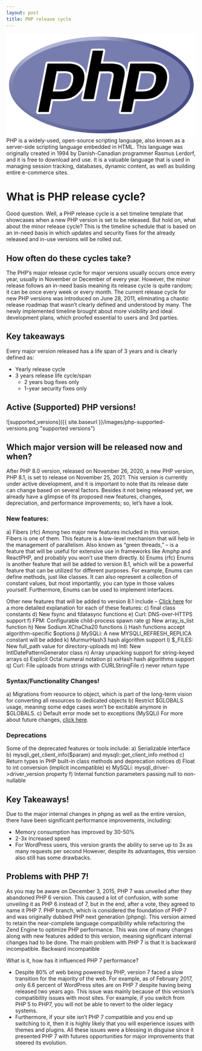```yaml
---
layout: post
title: PHP release cycle
---
```

<div class="row">
    <div class="col-sm-2">
        <img src="/images/php-logo.png" alt="PHP logo"/>
    </div>
    <div class="col-sm-10">
        PHP is a widely-used, open-source scripting language, also known as a server-side scripting language embedded in HTML. This language was originally created in 1994 by Danish-Canadian programmer Rasmus Lerdorf, and it is free to download and use. It is a valuable language that is used in managing session tracking, databases, dynamic content, as well as building entire e-commerce sites.
    </div>
</div>

# What is PHP release cycle?
Good question. Well, a PHP release cycle is a set timeline template that showcases when a new PHP version is set to be released. But hold on, what about the minor release cycle? This is the timeline schedule that is based on an in-need basis in which updates and security fixes for the already released and in-use versions will be rolled out.

## How often do these cycles take? 

The PHP’s major release cycle for major versions usually occurs once every year, usually in November or December of every year. However, the minor release follows an in-need basis meaning its release cycle is quite random; it can be once every week or every month.
The current release cycle for new PHP versions was introduced on June 28, 2011, eliminating a chaotic release roadmap that wasn’t clearly defined and understood by many. The newly implemented timeline brought about more visibility and ideal development plans, which proofed essential to users and 3rd parties.

## Key takeaways
Every major version released has a life span of 3 years and is clearly defined as: 
 * Yearly release cycle
 * 3 years release life cycle/span
   * 2 years bug fixes only
   * 1-year security fixes only

## Active (Supported) PHP versions!

![supported_versions]({{ site.baseurl }}/images/php-supported-versions.png "supported versions")

## Which major version will be released now and when?
After PHP 8.0 version, released on November 26, 2020, a new PHP version, PHP 8.1, is set to release on November 25, 2021. This version is currently under active development, and it is important to note that its release date can change based on several factors.
Besides it not being released yet, we already have a glimpse of its proposed new features, changes, depreciation, and performance improvements; so, let’s have a look.

### New features:
a)	Fibers (rfc)
Among two major new features included in this version, Fibers is one of them. This feature is a low-level mechanism that will help in the management of parallelism. Also known as “green threads,” – is a feature that will be useful for extensive use in frameworks like Amphp and ReactPHP, and probably you won’t use them directly. 
b)	Enums (rfc)
Enums is another feature that will be added to version 8.1, which will be a powerful feature that can be utilized for different purposes. For example, Enums can define methods, just like classes. It can also represent a collection of constant values, but most importantly, you can type in those values yourself. Furthermore, Enums can be used to implement interfaces.

Other new features that will be added to version 8.1 include – [Click here](https://php.watch/versions/8.1) for a more detailed explanation for each of these features:
c)	final class constants
d)	New fsync and fdatasync functions
e)	Curl: DNS-over-HTTPS support
f)	FPM: Configurable child-process spawn rate
g)	New array_is_list function
h)	New Sodium XChaCha20 functions
i)	Hash functions accept algorithm-specific $options
j)	MySQLi: A new MYSQLI_REFRESH_REPLICA constant will be added
k)	MurmurHash3 hash algorithm support
l)	$_FILES: New full_path value for directory-uploads
m)	Intl: New IntlDatePatternGenerator class
n)	Array unpacking support for string-keyed arrays
o)	Explicit Octal numeral notation
p)	xxHash hash algorithms support
q)	Curl: File uploads from strings with CURLStringFile
r)	never return type

### Syntax/Functionality Changes!

a)	Migrations from resource to object, which is part of the long-term vision for converting all resources to dedicated objects
b)	Restrict $GLOBALS usage, meaning some edge cases won’t be excitable anymore in $GLOBALS.
c)	 Default error mode set to exceptions (MySQLi)
For more about future changes, [click here](https://php.watch/versions/8.1).

### Deprecations
Some of the deprecated features or tools include:
a)	Serializable interface 
b)	mysqli_get_client_info($param) and mysqli::get_client_info method 
c)	Return types in PHP built-in class methods and deprecation notices
d)	Float to int conversion (implicit incompatible)
e)	MySQLi: mysqli_driver->driver_version property 
f)	Internal function parameters passing null to non-nullable 

## Key Takeaways!
Due to the major internal changes in phpng as well as the entire version, there have been significant performance improvements, including:
 * Memory consumption has improved by 30-50%  
 * 2-3x increased speed
 * For WordPress users, this version grants the ability to serve up to 3x as many requests per second
However, despite its advantages, this version also still has some drawbacks.

## Problems with PHP 7!

As you may be aware on December 3, 2015, PHP 7 was unveiled after they abandoned PHP 6 version. This caused a lot of confusion, with some unveiling it as PHP 6 instead of 7, but in the end, after a vote, they agreed to name it PHP 7. 
PHP branch, which is considered the foundation of PHP 7 and was originally dubbed PHP next generation (phpng). This version aimed to retain the near-complete language compatibility while refactoring the Zend Engine to optimize PHP performance. This was one of many changes along with new features added to this version, meaning significant internal changes had to be done. The main problem with PHP 7 is that it is backward incompatible.
Backward incompatible

What is it, how has it influenced PHP 7 performance?
 * Despite 80% of web being powered by PHP, version 7 faced a slow transition for the majority of the web. For example, as of February 2017, only 6.6 percent of WordPress sites are on PHP 7 despite having being released two years ago. This issue was mainly because of this version’s compatibility issues with most sites. For example, if you switch from PHP 5 to PHP7, you will not be able to revert to the older legacy systems.
 * Furthermore, if your site isn’t PHP 7 compatible and you end up switching to it, then it is highly likely that you will experience issues with themes and plugins.
All these issues were a blessing in disguise since it presented PHP 7 with futures opportunities for major improvements that steered its evolution.  




